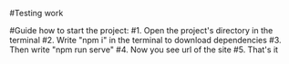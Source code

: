 #Testing work

#Guide how to start the project:
#1. Open the project's directory in the terminal
#2. Write "npm i" in the terminal to download dependencies
#3. Then write "npm run serve"
#4. Now you see url of the site
#5. That's it

